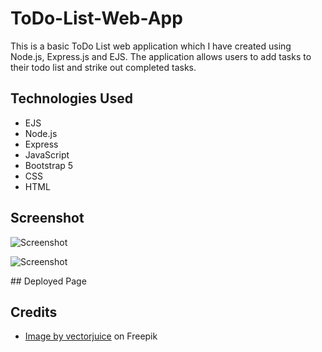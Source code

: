 # ToDo-List-Web-App
This is a basic ToDo List web application which I have created using Node.js, Express.js and EJS. The application  allows users to add tasks to their todo list and strike out completed tasks.

## Technologies Used
* EJS
* Node.js
* Express
* JavaScript
* Bootstrap 5
* CSS
* HTML

## Screenshot
![Screenshot](./images/screenshot.png)

![Screenshot](./images/screenshot_2.png)

## Deployed Page


## Credits
* <a href="https://www.freepik.com/free-vector/task-management-abstract-concept-illustration_11668613.htm#query=todo&position=21&from_view=search&track=sph">Image by vectorjuice</a> on Freepik
